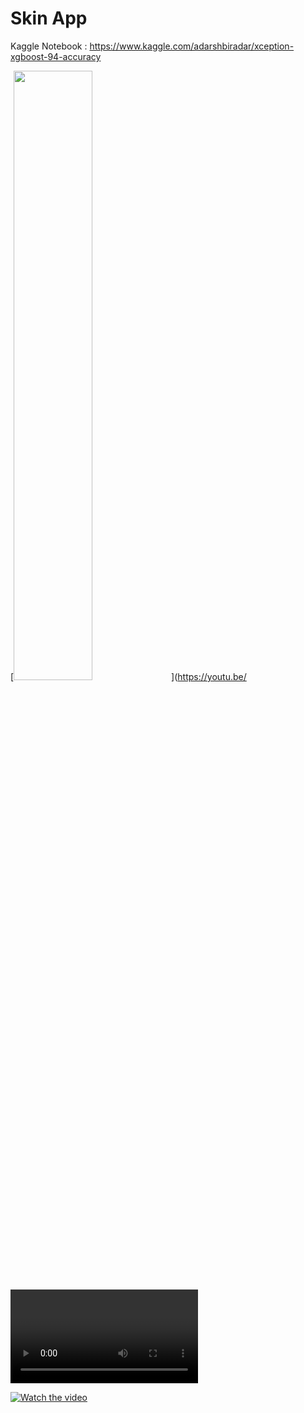 # Skin App

Kaggle Notebook : https://www.kaggle.com/adarshbiradar/xception-xgboost-94-accuracy

[<img src="https://rb.gy/dvvkm8" width="50%">](https://youtu.be/<VIDEO ID>)

[![Watch the video](https://i.imgur.com/vKb2F1B.png)](https://rb.gy/dvvkm8)
